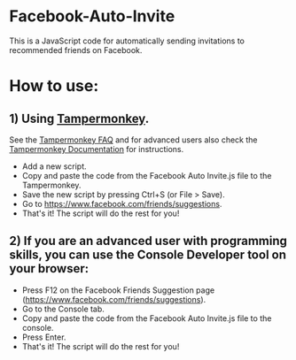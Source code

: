 # Facebook-Auto-Invite

This is a JavaScript code for automatically sending invitations to recommended friends on Facebook.


# How to use:

## 1) Using <a href="https://www.tampermonkey.net/">Tampermonkey</a>.<br>
See the <a href="https://www.tampermonkey.net/faq.php">Tampermonkey FAQ</a> and for advanced users also check the <a href="https://www.tampermonkey.net/documentation.php">Tampermonkey Documentation</a>  for instructions.

* Add a new script.
* Copy and paste the code from the Facebook Auto Invite.js file to the Tampermonkey.
* Save the new script by pressing Ctrl+S (or File > Save).
* Go to https://www.facebook.com/friends/suggestions.
* That's it! The script will do the rest for you!


## 2) If you are an advanced user with programming skills, you can use the Console Developer tool on your browser:

* Press F12 on the Facebook Friends Suggestion page (https://www.facebook.com/friends/suggestions).
* Go to the Console tab.
* Copy and paste the code from the Facebook Auto Invite.js file to the console.
* Press Enter.
* That's it! The script will do the rest for you!
